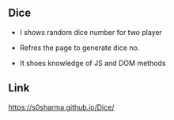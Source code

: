 ## Dice
* I shows random dice number for two player
* Refres the page to generate dice no.

* It shoes knowledge of JS and DOM methods

## Link
https://s0sharma.github.io/Dice/
